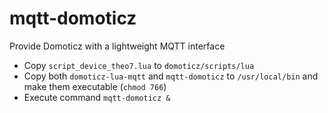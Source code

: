 # mqtt-domoticz
Provide Domoticz with a lightweight MQTT interface

- Copy ```script_device_theo7.lua``` to ```domoticz/scripts/lua```
- Copy both ```domoticz-lua-mqtt``` and ```mqtt-domoticz``` to ```/usr/local/bin``` and make them executable (```chmod 766```)
- Execute command ```mqtt-domoticz &```
